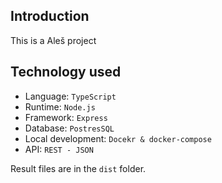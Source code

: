 ## Introduction
This is a Aleš project

## Technology used 

- Language: ``TypeScript``
- Runtime: ``Node.js``
- Framework: ``Express``
- Database: ``PostresSQL``
- Local development: ``Docekr & docker-compose``
- API: ``REST - JSON``

Result files are in the `dist` folder.
